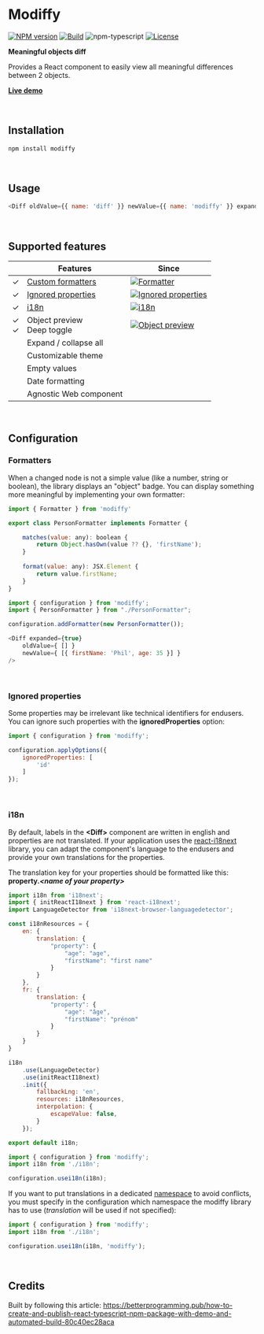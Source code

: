 # Modiffy

[![NPM version][npm-image]][npm-url]
[![Build][github-build]][github-build-url]
![npm-typescript]
[![License][github-license]][github-license-url]

**Meaningful objects diff**

Provides a React component to easily view all meaningful differences between 2 objects.

[**Live demo**](https://pschmucker.github.io/modiffy/)

<br>

## Installation

```bash
npm install modiffy
```

<br>

## Usage

```js
<Diff oldValue={{ name: 'diff' }} newValue={{ name: 'modiffy' }} expanded={true} />
```

<br>

## Supported features

| | Features | Since |
| --- | --- | --- |
| &check; | [Custom formatters](#formatters) | [![Formatter][formatter-version]][formatter-url] |
| &check; | [Ignored properties](#ignored-properties) | [![Ignored properties][ignored-properties-version]][ignored-properties-url] |
| &check; | [i18n](#i18n) | [![i18n][i18n-version]][i18n-url] |
| &check;<br>&check; | Object preview<br>Deep toggle | [![Object preview][preview-deep-toggle-version]][preview-deep-toggle-url] |
| | Expand / collapse all |
| | Customizable theme |
| | Empty values |
| | Date formatting |
| | Agnostic Web component |

<br>

## Configuration

### Formatters

When a changed node is not a simple value (like a number, string or boolean), the library displays an "object" badge.
You can display something more meaningful by implementing your own formatter:

```js
import { Formatter } from 'modiffy'

export class PersonFormatter implements Formatter {

    matches(value: any): boolean {
        return Object.hasOwn(value ?? {}, 'firstName');
    }
    
    format(value: any): JSX.Element {
        return value.firstName;
    }
}
```

```js
import { configuration } from 'modiffy';
import { PersonFormatter } from "./PersonFormatter";

configuration.addFormatter(new PersonFormatter());
```

```js
<Diff expanded={true}
    oldValue={ [] }
    newValue={ [{ firstName: 'Phil', age: 35 }] }
/>
```

<br>

### Ignored properties

Some properties may be irrelevant like technical identifiers for endusers. 
You can ignore such properties with the **ignoredProperties** option:

```js
import { configuration } from 'modiffy';

configuration.applyOptions({
    ignoredProperties: [
        'id'
    ]
});
```

<br>

### i18n

By default, labels in the **&lt;Diff&gt;** component are written in english and properties are not translated.
If your application uses the [react-i18next](https://github.com/i18next/react-i18next) library, you can adapt the component's language
to the endusers and provide your own translations for the properties.

The translation key for your properties should be formatted like this: **property.*&lt;name of your property&gt;***

```js
import i18n from 'i18next';
import { initReactI18next } from 'react-i18next';
import LanguageDetector from 'i18next-browser-languagedetector';

const i18nResources = {
    en: {
        translation: {
            "property": {
                "age": "age",
                "firstName": "first name"
            }
        }
    },
    fr: {
        translation: {
            "property": {
                "age": "âge",
                "firstName": "prénom"
            }
        }
    }
}

i18n
    .use(LanguageDetector)
    .use(initReactI18next)
    .init({
        fallbackLng: 'en',
        resources: i18nResources,
        interpolation: {
            escapeValue: false,
        }
    });

export default i18n;

```

```js
import { configuration } from 'modiffy';
import i18n from './i18n';

configuration.usei18n(i18n);
```

If you want to put translations in a dedicated [namespace](https://www.i18next.com/principles/namespaces) to avoid conflicts, you must specify in the configuration which namespace the modiffy library has to use (*translation* will be used if not specified):

```js
import { configuration } from 'modiffy';
import i18n from './i18n';

configuration.usei18n(i18n, 'modiffy');
```

<br>

## Credits

Built by following this article:
https://betterprogramming.pub/how-to-create-and-publish-react-typescript-npm-package-with-demo-and-automated-build-80c40ec28aca



[npm-url]: https://www.npmjs.com/package/modiffy
[npm-image]: https://img.shields.io/npm/v/modiffy
[github-license]: https://img.shields.io/github/license/pschmucker/modiffy
[github-license-url]: https://github.com/pschmucker/modiffy/blob/master/LICENSE
[github-build]: https://github.com/pschmucker/modiffy/actions/workflows/publish.yml/badge.svg
[github-build-url]: https://github.com/pschmucker/modiffy/actions/workflows/publish.yml
[npm-typescript]: https://img.shields.io/npm/types/modiffy
[formatter-version]: https://img.shields.io/static/v1?label=modiffy&message=v1.1.0&color=blue
[formatter-url]: https://github.com/pschmucker/modiffy/releases/tag/v1.1.0
[ignored-properties-version]: https://img.shields.io/static/v1?label=modiffy&message=v1.2.0&color=blue
[ignored-properties-url]: https://github.com/pschmucker/modiffy/releases/tag/v1.2.0
[i18n-version]: https://img.shields.io/static/v1?label=modiffy&message=v1.3.0&color=blue
[i18n-url]: https://github.com/pschmucker/modiffy/releases/tag/v1.3.0
[preview-deep-toggle-version]: https://img.shields.io/static/v1?label=modiffy&message=v1.4.0&color=blue
[preview-deep-toggle-url]: https://github.com/pschmucker/modiffy/releases/tag/v1.4.0
